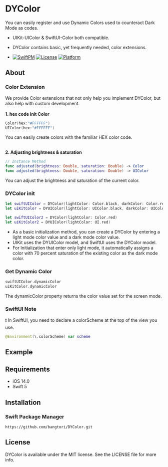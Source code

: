 # DYColor
You can easily register and use Dynamic Colors used to counteract Dark Mode as codes.
- UIKit-UIColor & SwiftUI-Color both compatible.
- DYColor contains basic, yet frequently needed, color extensions.

- [![SwiftPM](https://img.shields.io/badge/SPM-supported-DE5C43.svg?style=flat)](https://swift.org/package-manager/)
[![License](https://img.shields.io/cocoapods/l/YMLogoAlert.svg?style=flat)](https://cocoapods.org/pods/YMLogoAlert)
[![Platform](https://img.shields.io/cocoapods/p/YMLogoAlert.svg?style=flat)](https://cocoapods.org/pods/YMLogoAlert)


## About
### Color Extension 
We provide Color extensions that not only help you implement DYColor, but also help with custom development.<br><br>
**1. hex code init Color**
```swift
Color(hex:"#FFFFFF")
UIColor(hex:"#FFFFFF")
```
You can easily create colors with the familiar HEX color code.<br><br>

**2. Adjusting brightness & saturation**

```swift
// Instance Method
func adjusted(brightness: Double, saturation: Double) -> Color
func adjusted(brightness: Double, saturation: Double) -> UIColor
```
You can adjust the brightness and saturation of the current color.

### DYColor init 
```swift
let swiftUIColor = DYColor(lightColor: Color.black, darkColor: Color.red)
let uiKitColor = DYUIColor(lightColor: UIColor.black, darkColor: UIColor.red)

let swiftUIColor2 = DYColor(lightColor: Color.red)
let uiKitColor2 = DYUIColor(lightColor: UI.red)
```
- As a basic initialization method, you can create a DYColor by entering a light mode color value and a dark mode color value.
- UIKit uses the DYUIColor model, and SwiftUI uses the DYColor model.
- For Initialization that enter only light mode, it automatically assigns a color with 70 percent saturation of the existing color as the dark mode color.

### Get Dynamic Color
```swift
swiftUIColor.dynamicColor
uiKitColor.dynamicColor
```
The dynamicColor property returns the color value set for the screen mode.

### SwiftUI Note
❗️ In SwiftUI, you need to declare a colorScheme at the top of the view you use.
```swift
@Environment(\.colorScheme) var scheme
```


## Example


## Requirements
- iOS 14.0
- Swift 5


## Installation

### Swift Package Manager
```
https://github.com/bangtori/DYColor.git
```


## License

DYColor is available under the MIT license. See the LICENSE file for more info.